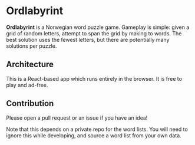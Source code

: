 # Ordlabyrint

**Ordlabyrint** is a Norwegian word puzzle game. Gameplay is simple: given a
grid of random letters, attempt to span the grid by making to words. The best
solution uses the fewest letters, but there are potentially many solutions per
puzzle.

## Architecture

This is a React-based app which runs entirely in the browser. It is free to play
and ad-free.

## Contribution

Please open a pull request or an issue if you have an idea!

Note that this depends on a private repo for the word lists. You will need to
ignore this while developing, and source a word list from your own data.
